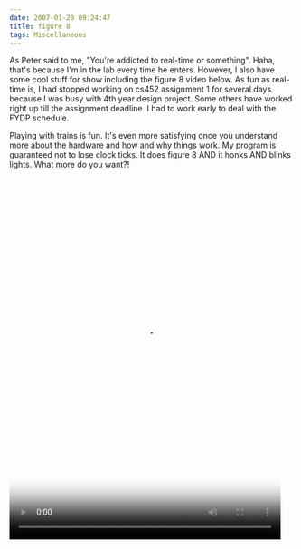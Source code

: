 ```yaml
---
date: 2007-01-20 09:24:47
title: figure 8
tags: Miscellaneous
---
```

As Peter said to me, "You're addicted to real-time or something". Haha, that's
because I'm in the lab every time he enters. However, I also have some cool
stuff for show including the figure 8 video below. As fun as real-time is, I
had stopped working on cs452 assignment 1 for several days because I was busy
with 4th year design project. Some others have worked right up till the
assignment deadline. I had to work early to deal with the FYDP schedule.

Playing with trains is fun. It's even more satisfying once you understand more
about the hardware and how and why things work. My program is guaranteed not to
lose clock ticks. It does figure 8 AND it honks AND blinks lights. What more do
you want?!

<video controls width="480" height="640" src="https://media.dannysu.com/figure8.mp4" poster="https://media.dannysu.com/figure8.jpg">
  Sorry, your browser doesn't support embedded videos, 
  but don't worry, you can <a href="https://media.dannysu.com/figure8.mp4">download it</a>
  and watch it with your favorite video player!
</video> 
